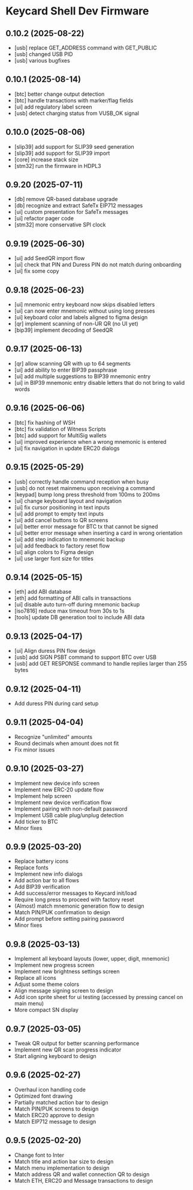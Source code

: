 # Keycard Shell Dev Firmware

## 0.10.2 (2025-08-22)

* [usb] replace GET_ADDRESS command with GET_PUBLIC
* [usb] changed USB PID
* [usb] various bugfixes

## 0.10.1 (2025-08-14)

* [btc] better change output detection
* [btc] handle transactions with marker/flag fields
* [ui] add regulatory label screen
* [usb] detect charging status from VUSB_OK signal

## 0.10.0 (2025-08-06)

* [slip39] add support for SLIP39 seed generation
* [slip39] add support for SLIP39 import
* [core] increase stack size
* [stm32] run the firmware in HDPL3

## 0.9.20 (2025-07-11)

* [db] remove QR-based database upgrade
* [db] recognize and extract SafeTx EIP712 messages
* [ui] custom presentation for SafeTx messages
* [ui] refactor pager code
* [stm32] more conservative SPI clock

## 0.9.19 (2025-06-30)

* [ui] add SeedQR import flow
* [ui] check that PIN and Duress PIN do not match during onboarding
* [ui] fix some copy

## 0.9.18 (2025-06-23)

* [ui] mnemonic entry keyboard now skips disabled letters
* [ui] can now enter mnemonic without using long presses
* [ui] keyboard color and labels aligned to figma design
* [qr] implement scanning of non-UR QR (no UI yet)
* [bip39] implement decoding of SeedQR

## 0.9.17 (2025-06-13)

* [qr] allow scanning QR with up to 64 segments
* [ui] add ability to enter BIP39 passphrase
* [ui] add multiple suggestions to BIP39 mnemonic entry
* [ui] in BIP39 mnemonic entry disable letters that do not bring to valid words

## 0.9.16 (2025-06-06)

* [btc] fix hashing of WSH
* [btc] fix validation of Witness Scripts
* [btc] add support for MultiSig wallets
* [ui] improved experience when a wrong mnemonic is entered
* [ui] fix navigation in update ERC20 dialogs

## 0.9.15 (2025-05-29)

* [usb] correctly handle command reception when busy
* [usb] do not reset mainmenu upon receiving a command
* [keypad] bump long press threshold from 100ms to 200ms
* [ui] change keyboard layout and navigation
* [ui] fix cursor positioning in text inputs
* [ui] add prompt to empty text inputs
* [ui] add cancel buttons to QR screens
* [ui] better error message for BTC tx that cannot be signed
* [ui] better error message when inserting a card in wrong orientation
* [ui] add step indication to mnemonic backup
* [ui] add feedback to factory reset flow
* [ui] align colors to Figma design
* [ui] use larger font size for titles

## 0.9.14 (2025-05-15)

* [eth] add ABI database
* [eth] add formatting of ABI calls in transactions
* [ui] disable auto turn-off during mnemonic backup
* [iso7816] reduce max timeout from 30s to 1s
* [tools] update DB generation tool to include ABI data

## 0.9.13 (2025-04-17)

* [ui] Align duress PIN flow design
* [usb] add SIGN PSBT command to support BTC over USB
* [usb] add GET RESPONSE command to handle replies larger than 255 bytes

## 0.9.12 (2025-04-11)

* Add duress PIN during card setup

## 0.9.11 (2025-04-04)

* Recognize "unlimited" amounts
* Round decimals when amount does not fit
* Fix minor issues

## 0.9.10 (2025-03-27)

* Implement new device info screen
* Implement new ERC-20 update flow
* Implement help screen
* Implement new device verification flow
* Implement pairing with non-default password
* Implement USB cable plug/unplug detection
* Add ticker to BTC
* Minor fixes

## 0.9.9 (2025-03-20)

* Replace battery icons
* Replace fonts
* Implement new info dialogs
* Add action bar to all flows
* Add BIP39 verification
* Add success/error messages to Keycard init/load
* Require long press to proceed with factory reset
* (Almost) match mnemonic generation flow to design
* Match PIN/PUK confirmation to design
* Add prompt before setting pairing password
* Minor fixes

## 0.9.8 (2025-03-13)

* Implement all keyboard layouts (lower, upper, digit, mnemonic)
* Implement new progress screen
* Implement new brightness settings screen
* Replace all icons
* Adjust some theme colors
* Align message signing screen to design
* Add icon sprite sheet for ui testing (accessed by pressing cancel on main menu)
* More compact SN display

## 0.9.7 (2025-03-05)

* Tweak QR output for better scanning performance
* Implement new QR scan progress indicator
* Start aligning keyboard to design

## 0.9.6 (2025-02-27)

* Overhaul icon handling code
* Optimized font drawing
* Partially matched action bar to design
* Match PIN/PUK screens to design
* Match ERC20 approve to design
* Match EIP712 message to design

## 0.9.5 (2025-02-20)

* Change font to Inter
* Match title and action bar size to design
* Match menu implementation to design
* Match address QR and wallet connection QR to design
* Match ETH, ERC20 and Message transactions to design
